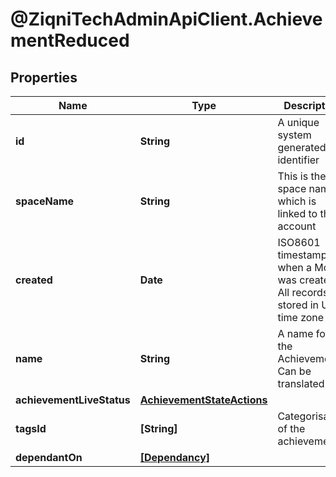 # @ZiqniTechAdminApiClient.AchievementReduced

## Properties

Name | Type | Description | Notes
------------ | ------------- | ------------- | -------------
**id** | **String** | A unique system generated identifier | 
**spaceName** | **String** | This is the space name which is linked to the account | 
**created** | **Date** | ISO8601 timestamp for when a Model was created. All records are stored in UTC time zone | 
**name** | **String** | A name for the Achievement. Can be translated | 
**achievementLiveStatus** | [**AchievementStateActions**](AchievementStateActions.md) |  | 
**tagsId** | **[String]** | Categorisation of the achievements | [optional] 
**dependantOn** | [**[Dependancy]**](Dependancy.md) |  | [optional] 


